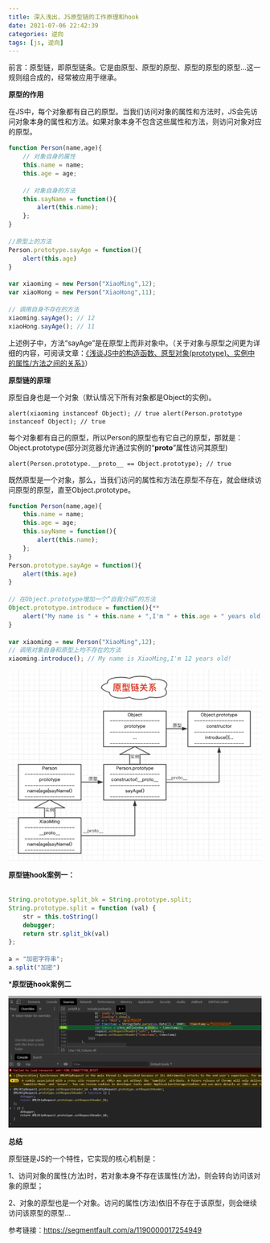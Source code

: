 ```yaml
---
title: 深入浅出，JS原型链的工作原理和hook
date: 2021-07-06 22:42:39
categories: 逆向
tags: [js, 逆向]
---
```




前言：原型链，即原型链条。它是由原型、原型的原型、原型的原型的原型...这一规则组合成的，经常被应用于继承。

<!--more-->

**原型的作用**

在JS中，每个对象都有自己的原型。当我们访问对象的属性和方法时，JS会先访问对象本身的属性和方法。如果对象本身不包含这些属性和方法，则访问对象对应的原型。

```javascript
function Person(name,age){
    // 对象自身的属性
    this.name = name;
    this.age = age;
    
    // 对象自身的方法
    this.sayName = function(){
        alert(this.name);
    };
}

//原型上的方法
Person.prototype.sayAge = function(){
    alert(this.age)
}

var xiaoming = new Person("XiaoMing",12);
var xiaoHong = new Person("XiaoHong",11);

// 调用自身不存在的方法
xiaoming.sayAge(); // 12
xiaoHong.sayAge(); // 11
```



上述例子中，方法“sayAge”是在原型上而非对象中。（关于对象与原型之间更为详细的内容，可阅读文章：[《浅谈JS中的构造函数、原型对象(prototype)、实例中的属性/方法之间的关系》](https://segmentfault.com/img/bVbkATy)）

**原型链的原理**

原型自身也是一个对象（默认情况下所有对象都是Object的实例)。

```
alert(xiaoming instanceof Object); // true alert(Person.prototype instanceof Object); // true
```

每个对象都有自己的原型，所以Person的原型也有它自己的原型，那就是：Object.prototype(部分浏览器允许通过实例的“__proto__”属性访问其原型)

```
alert(Person.prototype.__proto__ == Object.prototype); // true
```

既然原型是一个对象，那么，当我们访问的属性和方法在原型不存在，就会继续访问原型的原型，直至Object.prototype。

```javascript
function Person(name,age){
    this.name = name;
    this.age = age;
    this.sayName = function(){
        alert(this.name);
    };
}
Person.prototype.sayAge = function(){
    alert(this.age)
}

// 在Object.prototype增加一个“自我介绍”的方法
Object.prototype.introduce = function(){**
    alert("My name is " + this.name + ",I'm " + this.age + " years old!")
}

var xiaoming = new Person("XiaoMing",12);
// 调用对象自身和原型上均不存在的方法
xiaoming.introduce(); // My name is XiaoMing,I'm 12 years old!
```

![img](./深入浅出，JS原型链的工作原理和hook/1.png)





**原型链hook案例一：**

```javascript

String.prototype.split_bk = String.prototype.split;
String.prototype.split = function (val) {
    str = this.toString()
    debugger;
    return str.split_bk(val)
};

a = "加密字符串";
a.split("加密")
```



***原型链hook案例二**



![image-20210706231047752](./深入浅出，JS原型链的工作原理和hook/2.png)



**总结**

原型链是JS的一个特性，它实现的核心机制是：

1、访问对象的属性(方法)时，若对象本身不存在该属性(方法)，则会转向访问该对象的原型；

2、对象的原型也是一个对象。访问的属性(方法)依旧不存在于该原型，则会继续访问该原型的原型...



参考链接：https://segmentfault.com/a/1190000017254949